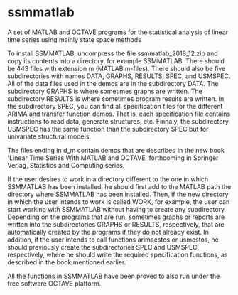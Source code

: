 # ssmmatlab
A set of MATLAB and OCTAVE programs for the statistical analysis of linear time series using mainly state space methods

To install SSMMATLAB, uncompress the file ssmmatlab_2018_12.zip and copy its 
contents into a directory, for example SSMMATLAB. There should be 443 files
with extension m (MATLAB m-files). There should also be five
subdirectories with names DATA, GRAPHS, RESULTS, SPEC,
and USMSPEC. All of the data files used in the demos
are in the subdirectory DATA. The subdirectory GRAPHS is where
sometimes graphs are written. The subdirectory RESULTS is where
sometimes program results are written. In the subdirectory SPEC,
you can find all specification files for the different ARIMA and
transfer function demos. That is, each specification file contains
instructions to read data, generate structures, etc. Finnaly, the
subdirectory USMSPEC has the same function than the subdirectory
SPEC but for univariate structural models. 

The files ending in d_m contain demos that are described in the 
new book 'Linear Time Series With MATLAB and OCTAVE' forthcoming in 
Springer Verlag, Statistics and Computing series. 

If the user desires to work in a directory different to the one in
which SSMMATLAB has been installed, he should first add to the
MATLAB path the directory where SSMMATLAB has been installed. Then,
if the new directory in which the user intends to work is called
WORK, for example, the user can start working with SSMMATLAB
without having to create any subdirectory. Depending on the
programs that are run, sometimes graphs or reports are written into
the subdirectories GRAPHS or RESULTS, respectively, that are
automatically created by the programs if they do not already exist.
In addition, if the user intends to call functions arimaestos or
usmestos, he should previously create the subdirectories SPEC and
USMSPEC, respectively, where he should write the required
specification functions, as described in the book mentioned
earlier.

All the functions in SSMMATLAB have been proved to also run under
the free software OCTAVE platform.
